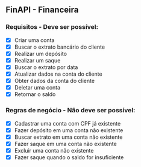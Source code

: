 ## FinAPI - Financeira

### Requisitos - Deve ser possível:
- [x] Criar uma conta
- [x] Buscar o extrato bancário do cliente
- [x] Realizar um depósito
- [x] Realizar um saque
- [x] Buscar o extrato por data
- [x] Atualizar dados na conta do cliente
- [x] Obter dados da conta do cliente
- [x] Deletar uma conta
- [x] Retornar o saldo 

### Regras de negócio - Não deve ser possível:
- [x] Cadastrar uma conta com CPF já existente
- [x] Fazer depósito em uma conta não existente
- [x] Buscar extrato em uma conta não existente
- [x] Fazer saque em uma conta não existente
- [x] Excluir uma conta não existente
- [x] Fazer saque quando o saldo for insuficiente